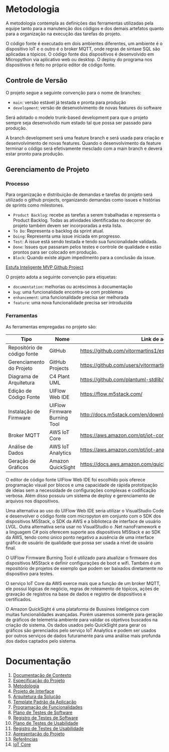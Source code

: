 
# Metodologia

A metodologia contempla as definições das ferramentas utilizadas pela equipe tanto para a manutenção dos códigos e dos demais artefatos quanto para a organização na execução das tarefas do projeto. 

O código fonte é executado em dois ambientes diferentes, um ambiente é o dispositivo IoT e o outro é o broker MQTT, onde regras de sintaxe SQL são aplicadas a tópicos. O código fonte dos dispositivos é desenvolvido em Micropython via aplicativo web ou desktop. O deploy do programa nos dispositivos é feito no próprio editor de código fonte.

## Controle de Versão

O projeto segue a seguinte convenção para o nome de branches:

- `main`: versão estável já testada e pronta para produção
- `development`: versão de desenvolvimento de novas features do software

Será adotado o modelo trunk-based development para que o projeto sempre seja desenvolvido num estado tal que possa ser passado para produção.

A branch development será uma feature branch e será usada para criação e desenvolvimento de novas features. Quando o desenvolvimento da feature terminar o código será efetivamente mesclado com a main branch e deverá estar pronto para produção.

## Gerenciamento de Projeto

### Processo

Para organização e distribuição de demandas e tarefas do projeto será utilizado o github projects, organizando demandas como issues e histórias de sprints como milestones.

- `Product Backlog`: recebe as tarefas a serem trabalhadas e representa o Product Backlog. Todas as atividades identificadas no decorrer do projeto também devem ser incorporadas a esta lista.
- `To Do`: Representa o backlog da sprint atual.
- `Doing`: Representa uma issue iniciada em progresso.
- `Test`: A issue está sendo testada e tendo sua funcionalidade validada.
- `Done`: Issues que passaram pelos testes e controle de qualidade e estão prontos para ser colocado em produção.
- `Block`: Quando existe algum impedimento para a conclusão da issue.

[Estufa Inteligente MVP Github Project](https://github.com/users/vitormartins1/projects/1)

O projeto adota a seguinte convenção para etiquetas:

- `documentation`: melhorias ou acréscimos à documentação
- `bug`: uma funcionalidade encontra-se com problemas
- `enhancement`: uma funcionalidade precisa ser melhorada
- `feature`: uma nova funcionalidade precisa ser introduzida

### Ferramentas

As ferramentas empregadas no projeto são:

| Tipo | Nome | Link de acesso |
|----------|------------|------------|
| Repositório de código fonte | GitHub | https://github.com/vitormartins1/estufa-inteligente-m5stack |
| Gerenciamento do Projeto | GitHub Projects | https://github.com/users/vitormartins1/projects/1 |
| Diagrama de Arquitetura | C4 Plant UML | https://github.com/plantuml-stdlib/C4-PlantUML
| Edição de Código Fonte | UIFlow Web IDE | https://flow.m5stack.com/ |
| Instalação de Firmware | UIFlow Firmware Burning Tool | http://docs.m5stack.com/en/download
| Broker MQTT | AWS IoT Core | https://aws.amazon.com/pt/iot-core/ |
| Análise de Dados | AWS IoT Analytics | https://aws.amazon.com/pt/iot-analytics/ |
| Geração de Gráficos | Amazon QuickSight | https://docs.aws.amazon.com/quicksight/latest/user/welcome.html |

O editor de código fonte UIFlow Web IDE foi escolhido pois oferece programação visual por blocos e uma capacidade de rápida prototipação de ideias sem a necessidade de configurações complexas e codificação verbosa. Além disso possuiu um sistema de deploy e gerenciamento de arquivos nos dispositivos. 

Uma alternativa ao uso do UIFlow Web IDE seria utilizar o VisualStudio Code e desenvolver o código fonte com micropyton em conjunto com o SDK dos dispositivos M5Stack, o SDK da AWS e a biblioteca de interface de usuário LVGL. Outra alternativa seria usar no VisualStudio o .Net nanoFramework e a linguagem C# pois oferecem suporte aos dispositivos M5Stack e ao SDK da AWS, tendo como único ponto negativo a ausência de uma interface gráfica de usuário de qualidade que possa ser usada a nível de usuário final. 

O UIFlow Firmware Burning Tool é utilizado para atualizar o firmware dos dispositivos M5Stack e definir configurações de boot e wifi. Também é um repositório de projetos de exemplo que podem ser baixados diretamente no dispositivo para testes. 

O serviço IoT Core da AWS exerce mais que a função  de um broker MQTT, ele possui lógicas de negócio,  regras de roteamento de tópicos, ações de gravação de registros na base de dados e registro de dispositivos e certificados. 

O Amazon QuickSight é uma plataforma de Bussines Inteligence com muitas funcionalidades avançadas. Porém usaremos somente para geração de gráficos de telemetria ambiente para validar os objetivos buscados na criação do sistema. Os dados usados pelo QuickSight para gerar os gráficos são gerenciados pelo serviço IoT Analytics e podem ser usados por outros serviços de dados futuramente para uma análise mais profunda dos dados captados pelo sistema.

# Documentação

<ol>
<li><a href="01-documentacao-de-contexto.md"> Documentação de Contexto</a></li>
<li><a href="02-especificacao-do-projeto.md"> Especificação do Projeto</a></li>
<li><a href="03-metodologia.md"> Metodologia</a></li>
<li><a href="04-projeto-de-interface.md"> Projeto de Interface</a></li>
<li><a href="05-arquitetura-da-solucao.md"> Arquitetura da Solução</a></li>
<li><a href="06-template-padrao-da-aplicacao.md"> Template Padrão da Aplicação</a></li>
<li><a href="07-programacao-de-funcionalidades.md"> Programação de Funcionalidades</a></li>
<li><a href="08-plano-de-testes-de-software.md"> Plano de Testes de Software</a></li>
<li><a href="09-registro-de-testes-de-software.md"> Registro de Testes de Software</a></li>
<li><a href="10-plano-de-testes-de-usabilidade.md"> Plano de Testes de Usabilidade</a></li>
<li><a href="11-registro-de-testes-de-usabilidade.md"> Registro de Testes de Usabilidade</a></li>
<li><a href="12-apresentacao-do-projeto.md"> Apresentação do Projeto</a></li>
<li><a href="13-referencias.md"> Referências</a></li>
<li><a href="iot-core.md">IoT Core</a></li>
</ol>